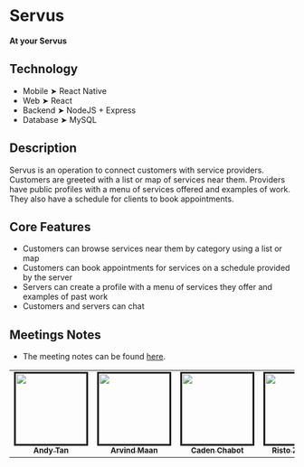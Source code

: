 # Servus

**At your Servus**

## Technology
- Mobile  ➤ React Native 
- Web  ➤  React
- Backend ➤ NodeJS + Express
- Database ➤ MySQL

## Description

Servus is an operation to connect customers with service providers. Customers are greeted with a list or map of services near them. Providers have public profiles with a menu of services offered and examples of work. They also have a schedule for clients to book appointments.

## Core Features

- Customers can browse services near them by category using a list or map
- Customers can book appointments for services on a schedule provided by the server
- Servers can create a profile with a menu of services they offer and examples of past work
- Customers and servers can chat

## Meetings Notes
- The meeting notes can be found [here](wiki/meeting_log.md).

<table>
<tr>
    <td style="text-align: center;">
        <a href="https://github.com/andy-tan7">
            <img src="https://avatars2.githubusercontent.com/u/33612287?s=460&v=4" width="125px;" style="border:solid;"/>
            <br/>
            <sub>
                <b>Andy Tan</b>
            </sub>
        </a>
    </td>
    <td style="text-align: center;">
        <a href="https://github.com/arvind-maan">
            <img src="https://avatars3.githubusercontent.com/u/29124297?s=460&u=a3056b42ea57a516d23f726b109916c1f2dc47e9&v=4" width="125px;" style="border:solid;"/>
            <br/>
            <sub>
                <b>Arvind Maan</b>
            </sub>
        </a>
    </td>
    <td style="text-align: center;">
        <a href="https://github.com/cadenchabot">
            <img src="https://avatars2.githubusercontent.com/u/46728740?s=460&u=f074d2ef6f1a9548be2a5c7ab68e0afe6890269f&v=4" width="125px;" style="border:solid;"/>
            <br/>
            <sub>
                <b>Caden Chabot</b>
            </sub>
        </a>
    </td>
       <td style="text-align: center;">
        <a href="https://github.com/rikizimbakov">
            <img src="https://avatars.githubusercontent.com/u/25595072?s=400&u=3740c532b3206c1aacacdf6481538d7d6d3687ee&v=4" width="125px;" style="border:solid;"/>
            <br/>
            <sub>
                <b>Risto Zimbakov</b>
            </sub>
        </a>
    </td>
</tr>
</table>
